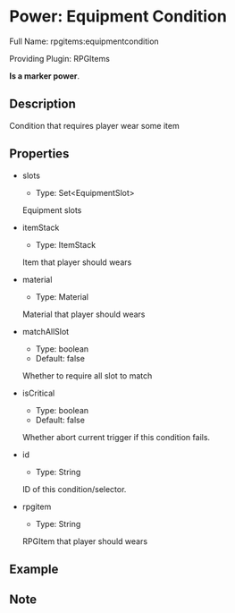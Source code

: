 # Power: Equipment Condition

<!-- This file is generated ingame by `/rpgitem gen-wiki`. -->
<!-- Please only edit between "beginCustomXXXX" and "endCustomXXXX".  -->
<!-- If you want to edit description of this power or property, -->
<!-- please edit corresponding section in "resources/lang/en_US.yml" -->

Full Name: rpgitems:equipmentcondition

Providing Plugin: RPGItems

**Is a marker power**.

<!-- beginCustomHeader -->
<!-- endCustomHeader -->

## Description

Condition that requires player wear some item
<!-- beginCustomDescription -->
<!-- endCustomDescription -->

## Properties

* slots

  * Type: Set&lt;EquipmentSlot&gt;

  Equipment slots

* itemStack

  * Type: ItemStack

  Item that player should wears

* material

  * Type: Material

  Material that player should wears

* matchAllSlot

  * Type: boolean
  * Default: false

  Whether to require all slot to match

* isCritical

  * Type: boolean
  * Default: false

  Whether abort current trigger if this condition fails.

* id

  * Type: String

  ID of this condition/selector.

* rpgitem

  * Type: String

  RPGItem that player should wears

<!-- beginCustomProperties -->
<!-- endCustomProperties -->

## Example

<!-- beginCustomExample -->
<!-- endCustomExample -->

## Note

<!-- beginCustomNote -->
<!-- endCustomNote -->